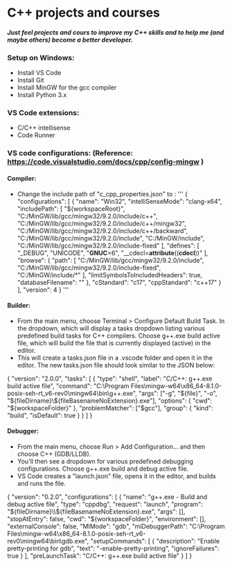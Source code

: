 # C++ projects and courses

#### *Just feel projects and cours to improve my C++ skills and to help me (and maybe others) become a better developer.*


### Setup on Windows:
  - Install VS Code
  - Install Git
  - Install MinGW for the gcc compiler
  - Install Python 3.x

### VS Code extensions:
  - C/C++ intellisense
  - Code Runner

### VS code configurations: (Reference: https://code.visualstudio.com/docs/cpp/config-mingw )

#### Compiler:

  - Change the include path of "c_cpp_properties.json" to :
'''
{
    "configurations": [
        {
            "name": "Win32",
            "intelliSenseMode": "clang-x64",
            "includePath": [
                "${workspaceRoot}",
                "C:/MinGW/lib/gcc/mingw32/9.2.0/include/c++",
                "C:/MinGW/lib/gcc/mingw32/9.2.0/include/c++/mingw32",
                "C:/MinGW/lib/gcc/mingw32/9.2.0/include/c++/backward",
                "C:/MinGW/lib/gcc/mingw32/9.2.0/include",
                "C:/MinGW/include",
                "C:/MinGW/lib/gcc/mingw32/9.2.0/include-fixed"
            ],
            "defines": [
                "_DEBUG",
                "UNICODE",
                "__GNUC__=6",
                "__cdecl=__attribute__((__cdecl__))"
            ],
            "browse": {
                "path": [
                    "C:/MinGW/lib/gcc/mingw32/9.2.0/include",
                    "C:/MinGW/lib/gcc/mingw32/9.2.0/include-fixed",
                    "C:/MinGW/include/*"
                ],
                "limitSymbolsToIncludedHeaders": true,
                "databaseFilename": ""
            },
            "cStandard": "c17",
            "cppStandard": "c++17"
        }
    ],
    "version": 4
}
'''

#### Builder:

  - From the main menu, choose Terminal > Configure Default Build Task. In the dropdown, which will display a tasks dropdown listing various predefined build tasks for C++ compilers. Choose g++.exe build active file, which will build the file that is currently displayed (active) in the editor.
  - This will create a tasks.json file in a .vscode folder and open it in the editor. The new tasks.json file should look similar to the JSON below:

{
  "version": "2.0.0",
  "tasks": [
    {
      "type": "shell",
      "label": "C/C++: g++.exe build active file",
      "command": "C:\\Program Files\\mingw-w64\\x86_64-8.1.0-posix-seh-rt_v6-rev0\\mingw64\\bin\\g++.exe",
      "args": ["-g", "${file}", "-o", "${fileDirname}\\${fileBasenameNoExtension}.exe"],
      "options": {
        "cwd": "${workspaceFolder}"
      },
      "problemMatcher": ["$gcc"],
      "group": {
        "kind": "build",
        "isDefault": true
      }
    }
  ]
}

#### Debugger:

- From the main menu, choose Run > Add Configuration... and then choose C++ (GDB/LLDB).
- You'll then see a dropdown for various predefined debugging configurations. Choose g++.exe build and debug active file.
- VS Code creates a "launch.json" file, opens it in the editor, and builds and runs the file.

{
  "version": "0.2.0",
  "configurations": [
    {
      "name": "g++.exe - Build and debug active file",
      "type": "cppdbg",
      "request": "launch",
      "program": "${fileDirname}\\${fileBasenameNoExtension}.exe",
      "args": [],
      "stopAtEntry": false,
      "cwd": "${workspaceFolder}",
      "environment": [],
      "externalConsole": false,
      "MIMode": "gdb",
      "miDebuggerPath": "C:\\Program Files\\mingw-w64\\x86_64-8.1.0-posix-seh-rt_v6-rev0\\mingw64\\bin\\gdb.exe",
      "setupCommands": [
        {
          "description": "Enable pretty-printing for gdb",
          "text": "-enable-pretty-printing",
          "ignoreFailures": true
        }
      ],
      "preLaunchTask": "C/C++: g++.exe build active file"
    }
  ]
}
